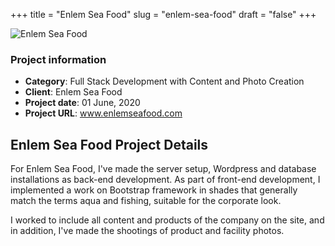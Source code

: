 +++
title = "Enlem Sea Food"
slug = "enlem-sea-food"
draft = "false"
+++


<img src="/images/portfolio/enlemsf.jpg" class="img-responsive rounded" alt="Enlem Sea Food">


<div class="portfolio-info card-header bg-secondary">
        <h3>Project information</h3>
        <ul>
          <li><strong>Category</strong>: Full Stack Development with Content and Photo Creation</li>
          <li><strong>Client</strong>: Enlem Sea Food</li>
          <li><strong>Project date</strong>: 01 June, 2020</li>
          <li><strong>Project URL</strong>: <a href="http://www.enlemseafood.com/">www.enlemseafood.com</a></li>
        </ul>
</div>

<div class="portfolio-description card-body">
     <h2>Enlem Sea Food Project Details</h2>
          <p>
           For Enlem Sea Food, I've made the server setup, Wordpress and database installations as back-end development. As part of front-end development, I implemented a work on Bootstrap framework in shades that generally match the terms aqua and fishing, suitable for the corporate look. </p>
         <p>
           I worked to include all content and products of the company on the site, and in addition, I've made the shootings of product and facility photos.</p>
</div>
